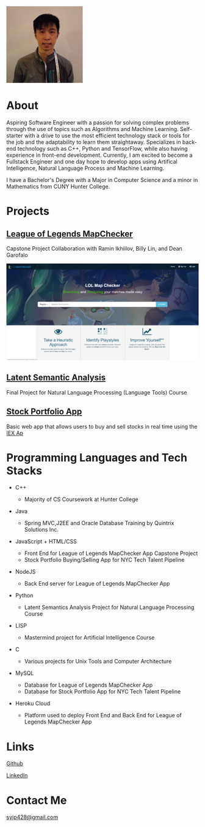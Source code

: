 <img src="/images/pfp.png" width="200" height="200">

# About

Aspiring Software Engineer with a passion for solving complex problems through the use of topics such as Algorithms and Machine Learning. Self-starter with a drive to use the most efficient technology stack or tools for the job and the adaptability to learn them straightaway. Specializes in back-end technology such as C++, Python and TensorFlow, while also having experience in front-end development.
Currently, I am excited to become a Fullstack Engineer and one day hope to develop apps using Artifical Intelligence, Natural Language Process and Machine Learning. 

I have a Bachelor's Degree with a Major in Computer Science and a minor in Mathematics from CUNY Hunter College.

# Projects

## [League of Legends MapChecker](./lolmc.md)

Capstone Project Collaboration with Ramin Ikhiilov, Billy Lin, and Dean Garofalo

![LoLMC example image](/images/lolmclanding.png)


## [Latent Semantic Analysis](./lsa.md)

Final Project for Natural Language Processing (Language Tools) Course





## [Stock Portfolio App](./stockport.md)

Basic web app that allows users to buy and sell stocks in real time using the [IEX Ap](ihttps://iexcloud.io/docs/api/)




# Programming Languages and Tech Stacks

* C++
	* Majority of CS Coursework at Hunter College

* Java
	* Spring MVC,J2EE and Oracle Database Training by Quintrix Solutions Inc.

* JavaScript + HTML/CSS
	* Front End for League of Legends MapChecker App Capstone Project
	* Stock Portfolio Buying/Selling App for NYC Tech Talent Pipeline

* NodeJS
	* Back End server for League of Legends MapChecker App

* Python
	* Latent Semantics Analysis Project for Natural Language Processing Course

* LISP
	* Mastermind project for Artificial Intelligence Course

* C
	* Various projects for Unix Tools and Computer Architecture

* MySQL
	* Database for League of Legends MapChecker App
	* Database for Stock Portfolio App for NYC Tech Talent Pipeline

* Heroku Cloud
	* Platform used to deploy Front End and Back End for League of Legends MapChecker App

# Links

[Github](https://github.com/doubleyip)

[LinkedIn](https://www.linkedin.com/in/simon-yip-926789142/)

# Contact Me

syip428@gmail.com